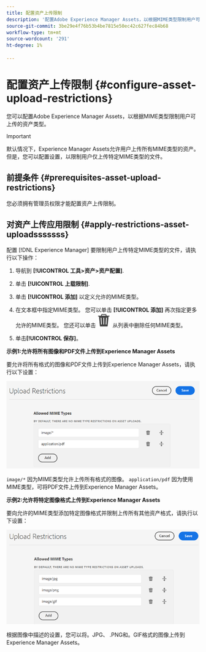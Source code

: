 ```yaml
---
title: 配置资产上传限制
description: '配置Adobe Experience Manager Assets，以根据MIME类型限制用户可上传的资产类型。 它有助于防止意外上载不需要的格式和恶意文件。 '
source-git-commit: 3be29e4f76b53b4be7815e50ec42c627fec84b68
workflow-type: tm+mt
source-wordcount: '291'
ht-degree: 1%

---
```


# 配置资产上传限制 {#configure-asset-upload-restrictions}

您可以配置Adobe Experience Manager Assets，以根据MIME类型限制用户可上传的资产类型。

>[!IMPORTANT]
>
>默认情况下，Experience Manager Assets允许用户上传所有MIME类型的资产。 但是，您可以配置设置，以限制用户仅上传特定MIME类型的文件。

## 前提条件 {#prerequisites-asset-upload-restrictions}

您必须拥有管理员权限才能配置资产上传限制。

## 对资产上传应用限制 {#apply-restrictions-asset-uploadsssssss}

配置 [!DNL Experience Manager] 要限制用户上传特定MIME类型的文件，请执行以下操作：

1. 导航到 **[!UICONTROL 工具>资产>资产配置]**.

1. 单击 **[!UICONTROL 上载限制]**.

1. 单击 **[!UICONTROL 添加]** 以定义允许的MIME类型。

1. 在文本框中指定MIME类型。 您可以单击 **[!UICONTROL 添加]** 再次指定更多允许的MIME类型。 您还可以单击 ![删除图标](assets/delete-icon.svg) 从列表中删除任何MIME类型。

1. 单击&#x200B;**[!UICONTROL 保存]**。

**示例1:允许将所有图像和PDF文件上传到Experience Manager Assets**

要允许将所有格式的图像和PDF文件上传到Experience Manager Assets，请执行以下设置：

![资产上传限制](assets/asset-upload-restrictions.png)

`image/*` 因为MIME类型允许上传所有格式的图像。 `application/pdf` 因为使用MIME类型，可将PDF文件上传到Experience Manager Assets。

**示例2:允许将特定图像格式上传到Experience Manager Assets**

要向允许的MIME类型添加特定图像格式并限制上传所有其他资产格式，请执行以下设置：

![资产限制](assets/asset-restrictions.png)

根据图像中描述的设置，您可以将。JPG、 .PNG和。GIF格式的图像上传到Experience Manager Assets。





